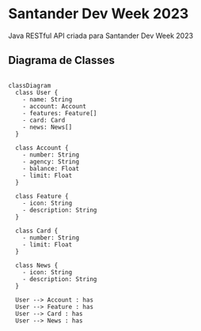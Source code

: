 # Santander Dev Week 2023
Java RESTful API criada para Santander Dev Week 2023

## Diagrama de Classes

```mermaid

classDiagram
  class User {
    - name: String
    - account: Account
    - features: Feature[]
    - card: Card
    - news: News[]
  }

  class Account {
    - number: String
    - agency: String
    - balance: Float
    - limit: Float
  }

  class Feature {
    - icon: String
    - description: String
  }

  class Card {
    - number: String
    - limit: Float
  }

  class News {
    - icon: String
    - description: String
  }

  User --> Account : has
  User --> Feature : has
  User --> Card : has
  User --> News : has
```

